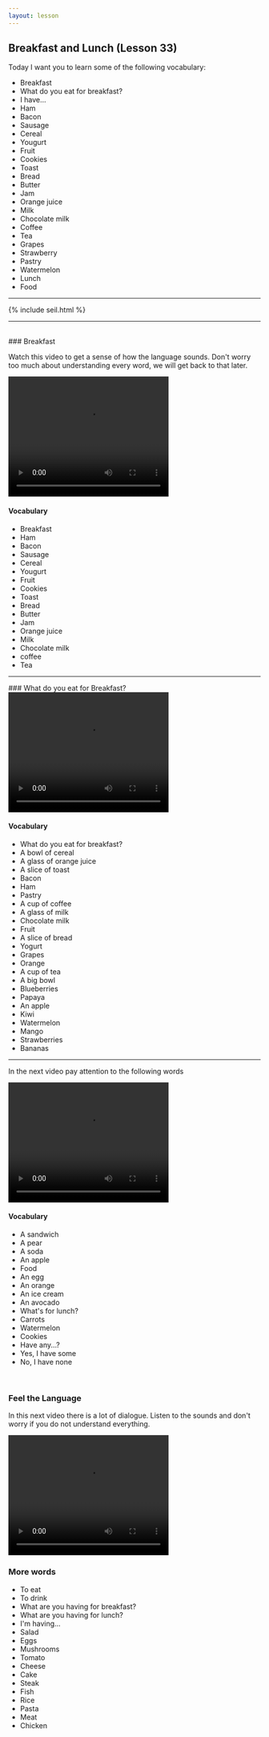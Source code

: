```yaml
---
layout: lesson
---
```

## Breakfast and Lunch (Lesson 33)


Today I want you to learn some of the following vocabulary:


* Breakfast
* What do you eat for breakfast? 
* I have...
* Ham 
* Bacon 
* Sausage
* Cereal 
* Yougurt
* Fruit  
* Cookies
* Toast
* Bread 
* Butter
* Jam 
* Orange juice
* Milk 
* Chocolate milk 
* Coffee
* Tea 
* Grapes 
* Strawberry 
* Pastry 
* Watermelon 
* Lunch
* Food 

<hr>
<div class="our-book">{% include seil.html %}</div>

<hr>

<br class="column">
### Breakfast

Watch this video to get a sense of how the language sounds. Don't worry too much about understanding every word, we will get back to that later.


<video width="320" height="240" preload="none">
    <source type="video/youtube" src="http://www.youtube.com/watch?v=DTz4EHYW00k" />
</video>

#### Vocabulary

* Breakfast 
* Ham 
* Bacon 
* Sausage 
* Cereal 
* Yougurt
* Fruit 
* Cookies
* Toast
* Bread 
* Butter 
* Jam 
* Orange juice 
* Milk 
* Chocolate milk 
* coffee 
* Tea 


<hr>
### What do you eat for Breakfast?   

<video width="320" height="240" preload="none">
    <source type="video/youtube" src="http://www.youtube.com/watch?v=LN8-JkukACw" />
</video>

#### Vocabulary

* What do you eat for breakfast? 
* A bowl of cereal 
* A glass of orange juice
* A slice of toast 
* Bacon
* Ham 
* Pastry 
* A cup of coffee
* A glass of milk 
* Chocolate milk 
* Fruit
* A slice of bread 
* Yogurt
* Grapes 
* Orange 
* A cup of tea 
* A big bowl
* Blueberries
* Papaya 
* An apple 
* Kiwi 
* Watermelon 
* Mango 
* Strawberries 
* Bananas

<hr>

In the next video pay attention to the following words


<video width="320" height="240" preload="none">
    <source type="video/youtube" src="http://www.youtube.com/watch?v=uFXU3vDSxv4" />
</video>

#### Vocabulary

* A sandwich
* A pear 
* A soda 
* An apple 
* Food 
* An egg
* An orange
* An ice cream
* An avocado
* What's for lunch? 
* Carrots 
* Watermelon 
* Cookies 
* Have any...?
* Yes, I have some
* No, I have none 




<br class="column">

### Feel the Language

In this next video there is a lot of dialogue. 
Listen to the sounds and don't worry if you do not understand everything.

<video width="320" height="240" preload="none">
    <source type="video/youtube" src="" />
</video>


<br class="column">

### More words


* To eat 
* To drink 
* What are you having for breakfast?
* What are you having for lunch?
* I'm having...
* Salad 
* Eggs
* Mushrooms
* Tomato
* Cheese
* Cake
* Steak 
* Fish 
* Rice 
* Pasta 
* Meat 
* Chicken 







